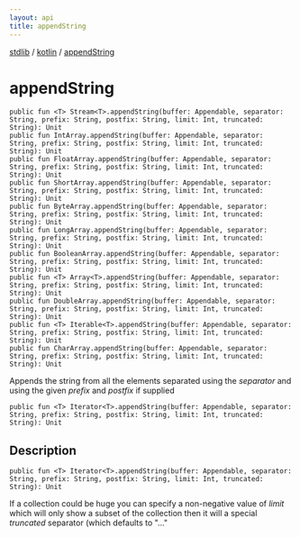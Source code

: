 ```yaml
---
layout: api
title: appendString
---
```

[stdlib](../index.md) / [kotlin](index.md) / [appendString](appendString.md)

# appendString

```
public fun <T> Stream<T>.appendString(buffer: Appendable, separator: String, prefix: String, postfix: String, limit: Int, truncated: String): Unit
public fun IntArray.appendString(buffer: Appendable, separator: String, prefix: String, postfix: String, limit: Int, truncated: String): Unit
public fun FloatArray.appendString(buffer: Appendable, separator: String, prefix: String, postfix: String, limit: Int, truncated: String): Unit
public fun ShortArray.appendString(buffer: Appendable, separator: String, prefix: String, postfix: String, limit: Int, truncated: String): Unit
public fun ByteArray.appendString(buffer: Appendable, separator: String, prefix: String, postfix: String, limit: Int, truncated: String): Unit
public fun LongArray.appendString(buffer: Appendable, separator: String, prefix: String, postfix: String, limit: Int, truncated: String): Unit
public fun BooleanArray.appendString(buffer: Appendable, separator: String, prefix: String, postfix: String, limit: Int, truncated: String): Unit
public fun <T> Array<T>.appendString(buffer: Appendable, separator: String, prefix: String, postfix: String, limit: Int, truncated: String): Unit
public fun DoubleArray.appendString(buffer: Appendable, separator: String, prefix: String, postfix: String, limit: Int, truncated: String): Unit
public fun <T> Iterable<T>.appendString(buffer: Appendable, separator: String, prefix: String, postfix: String, limit: Int, truncated: String): Unit
public fun CharArray.appendString(buffer: Appendable, separator: String, prefix: String, postfix: String, limit: Int, truncated: String): Unit
```
Appends the string from all the elements separated using the *separator* and using the given *prefix* and *postfix* if supplied
```
public fun <T> Iterator<T>.appendString(buffer: Appendable, separator: String, prefix: String, postfix: String, limit: Int, truncated: String): Unit
```
## Description
```
public fun <T> Iterator<T>.appendString(buffer: Appendable, separator: String, prefix: String, postfix: String, limit: Int, truncated: String): Unit
```
If a collection could be huge you can specify a non-negative value of *limit* which will only show a subset of the collection then it will
a special *truncated* separator (which defaults to "..."

